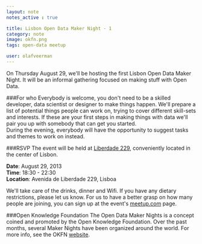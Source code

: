 ```yaml
---
layout: note
notes_active : true

title: Lisbon Open Data Maker Night - 1
category: note
image: okfn.png
tags: open-data meetup

user: olafveerman
---
```

On Thursday August 29, we'll be hosting the first Lisbon Open Data Maker Night. It will be an informal gathering focused on making stuff with Open Data. 

###For who
Everybody is welcome, you don't need to be a skilled developer, data scientist or designer to make things happen. We'll prepare a list of potential things people can work on, trying to cover different skill-sets and interests. If these are your first steps in making things with data we'll pair you up with somebody that can get you started.  
During the evening, everybody will have the opportunity to suggest tasks and themes to work on instead.

###RSVP
The event will be held at [Liberdade 229](http://www.liberdade229.com), conveniently located in the center of Lisbon.

__Date__: August 29, 2013  
__Time__: 18:30 - 22:30  
__Location__: Avenida de Liberdade 229, Lisboa

We'll take care of the drinks, dinner and Wifi. If you have any dietary restrictions, please let us know. For us to have a better grasp on how many people are joining, you can sign up at the event's [meetup.com](http://www.meetup.com/OpenKnowledgeFoundation/Lisbon-PT/1005172/) page.

###Open Knowledge Foundation
The Open Data Maker Nights is a concept coined and promoted by the Open Knowledge Foundation. Over the past months, several Maker Nights have been organized around the world. For more info, see the OKFN [website](http://okfnlabs.org/events/open-data-maker/).